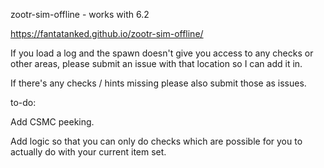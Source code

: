 zootr-sim-offline - works with 6.2

https://fantatanked.github.io/zootr-sim-offline/

If you load a log and the spawn doesn't give you access to any checks or other areas, please submit an issue with that location so I can add it in.

If there's any checks / hints missing please also submit those as issues.

to-do:
  
Add CSMC peeking.

Add logic so that you can only do checks which are possible for you to actually do with your current item set.
